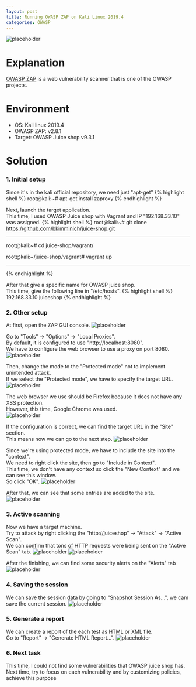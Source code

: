 ```yaml
---
layout: post
title: Running OWASP ZAP on Kali Linux 2019.4
categories: OWASP
---
```


![placeholder](https://inar1.github.io/public/images/general/zap.jpg)

# Explanation
<a href="https://www.owasp.org/index.php/OWASP_Zed_Attack_Proxy_Project">OWASP ZAP</a> is a web vulnerability scanner that is one of the OWASP projects.<br>

# Environment
* OS: Kali linux 2019.4
* OWASP ZAP: v2.8.1 
* Target: OWASP Juice shop v9.3.1

# Solution
### 1. Initial setup
Since it's in the kali official repository, we need just "apt-get"
{% highlight shell %}
root@kali:~# apt-get install zaproxy
{% endhighlight %}

Next, launch the target application.<br>
This time, I used OWASP Juice shop with Vagrant and IP "192.168.33.10" was assigned.
{% highlight shell %}
root@kali:~# git clone https://github.com/bkimminich/juice-shop.git

---

root@kali:~# cd juice-shop/vagrant/

root@kali:~/juice-shop/vagrant# vagrant up

---
{% endhighlight %}

After that give a specific name for OWASP juice shop.<br>
This time, give the following line in "/etc/hosts".
{% highlight shell %}
192.168.33.10 juiceshop
{% endhighlight %}


### 2. Other setup

At first, open the ZAP GUI console.
![placeholder](https://inar1.github.io/public/images/2020-01-06/2020-01-05-18-19-49.png)

Go to "Tools" -> "Options" -> "Local Proxies".<br>
By default, it is configured to use "http://localhost:8080".<br>
We have to configure the web browser to use a proxy on port 8080.
![placeholder](https://inar1.github.io/public/images/2020-01-06/2019-12-31-10-50-57.png)

Then, change the mode to the "Protected mode" not to implement unintended attack.<br>
If we select the "Protected mode", we have to specify the target URL.
![placeholder](https://inar1.github.io/public/images/2020-01-06/2020-01-01-12-52-45.png)

The web browser we use should be Firefox because it does not have any XSS protection.<br>
However, this time, Google Chrome was used.<br>
![placeholder](https://inar1.github.io/public/images/2020-01-06/2020-01-05-18-37-27.png)

If the configuration is correct, we can find the target URL in the "Site" section.<br>
This means now we can go to the next step.
![placeholder](https://inar1.github.io/public/images/2020-01-06/2020-01-05-18-44-26.png)

Since we're using protected mode, we have to include the site into the "context".<br>
We need to right click the site, then go to "Include in Context".<br>
This time, we don't have any context so click the "New Context" and we can see this window.<br>
So click "OK".
![placeholder](https://inar1.github.io/public/images/2020-01-06/2020-01-01-12-54-10.png)

After that, we can see that some entries are added to the site.
![placeholder](https://inar1.github.io/public/images/2020-01-06/2020-01-01-12-52-45.png)


### 3. Active scanning

Now we have a target machine.<br>
Try to attack by right clicking the "http://juiceshop" -> "Attack" -> "Active Scan".<br>
We can confirm that tons of HTTP requests were being sent on the "Active Scan" tab.
![placeholder](https://inar1.github.io/public/images/2020-01-06/2020-01-01-12-54-41.png)
![placeholder](https://inar1.github.io/public/images/2020-01-06/2020-01-01-13-01-32.png)

After the finishing, we can find some security alerts on the "Alerts" tab
![placeholder](https://inar1.github.io/public/images/2020-01-06/2020-01-01-13-06-41.png)


### 4. Saving the session

We can save the session data by going to "Snapshot Session As...", we cam save the current session.
![placeholder](https://inar1.github.io/public/images/2020-01-06/2020-01-05-18-47-55.png)


### 5. Generate a report

We can create a report of the each test as HTML or XML file.<br>
Go to "Report" -> "Generate HTML Report...".
![placeholder](https://inar1.github.io/public/images/2020-01-06/2020-01-05-18-48-51.png)


### 6. Next task

This time, I could not find some vulnerabilities that OWASP juice shop has.<br>
Next time, try to focus on each vulnerability and by customizing policies, achieve this purpose
